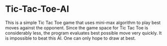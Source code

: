 # Tic-Tac-Toe-AI
This is a simple Tic Tac Toe game that uses mini-max algorithm to play best moves against the opponent. Since the game space for Tic Tac Toe is considerably less, the program evaluates best possible move very quickly. It is impossible to beat this AI. One can only hope to draw at best.
